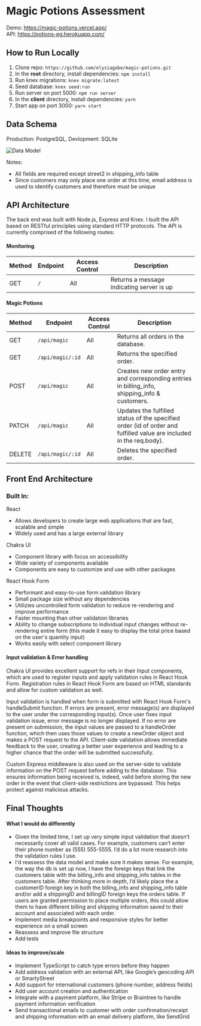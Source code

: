 # Magic Potions Assessment

Demo: https://magic-potions.vercel.app/ <br/>
API: https://potions-eg.herokuapp.com/ 

## How to Run Locally
1. Clone repo: `https://github.com/elysiagabe/magic-potions.git`
2. In the **root** directory, install dependencies: `npm install`
3. Run knex migrations: `knex migrate:latest`
4. Seed database: `knex seed:run`
5. Run server on port 5000: `npm run server`
6. In the **client** directory, install dependencies: `yarn`
7. Start app on port 3000: `yarn start`

## Data Schema
Production: PostgreSQL, Devlopment: SQLite

![Data Model](https://i.imgur.com/lLAKTFX.png)

Notes:
* All fields are required except street2 in shipping_info table
* Since customers may only place one order at this time, email address is used to identify customers and therefore must be unique

## API Architecture

The back end was built with Node.js, Express and Knex. I built the API based on RESTful principles using standard HTTP protocols. The API is currently comprised of the following routes: 

#### Monitoring
| Method | Endpoint                | Access Control | Description                                  |
| ------ | ----------------------- | -------------- | -------------------------------------------- |
| GET    | `/`                     | All            | Returns a message indicating server is up    |

#### Magic Potions
| Method | Endpoint                | Access Control | Description                                  |
| ------ | ----------------------- | -------------- | -------------------------------------------- |
| GET    | `/api/magic`            | All            | Returns all orders in the database.          |
| GET    | `/api/magic/:id`        | All            | Returns the specified order.                 |
| POST   | `/api/magic`            | All            | Creates new order entry and corresponding entries in billing_info, shipping_info & customers.|
| PATCH   | `/api/magic`           | All            | Updates the fulfilled status of the specified order (id of order and fulfilled value are included in the req.body).              |
| DELETE | `/api/magic/:id`       | All            | Deletes the specified order.              |

## Front End Architecture
### Built In: 
React
* Allows developers to create large web applications that are fast, scalable and simple
* Widely used and has a large external library 

Chakra UI
* Component library with focus on accessibility
* Wide variety of components available
* Components are easy to customize and use with other packages

React Hook Form 
* Performant and easy-to-use form validation library
* Small package size without any dependencies
* Utilizies uncontrolled form validation to reduce re-rendering and improve performance
* Faster mounting than other validation libraries
* Ability to change subscriptions to individual input changes without re-rendering entire form (this made it easy to display the total price based on the user's quantity input)
* Works easily with select component library

#### Input validation & Error handling
Chakra UI provides excellent support for refs in their Input components, which are used to register inputs and apply validation rules in React Hook Form. Registration rules in React Hook Form are based on HTML standards and allow for custom validation as well. 

Input validation is handled when form is submitted with React Hook Form's handleSubmit function. If errors are present, error message(s) are displayed to the user under the corresponding input(s). Once user fixes input validation issue, error message is no longer displayed. If no error are present on submission, the input values are passed to a handleOrder function, which then uses those values to create a newOrder object and makes a POST request to the API. Client-side validation allows immediate feedback to the user, creating a better user experience and leading to a higher chance that the order will be submitted successfully. 

Custom Express middleware is also used on the server-side to validate information on the POST request before adding to the database. This ensures information being received is, indeed, valid before storing the new order in the event that client-side restrictions are bypassed. This helps protect against malicious attacks. 

## Final Thoughts
#### What I would do differently
* Given the limited time, I set up very simple input validation that doesn’t necessarily cover all valid cases. For example, customers can’t enter their phone number as (555) 555-5555. I’d do a lot more research into the validation rules I use. 
* I'd reassess the data model and make sure it makes sense. For example, the way the db is set up now, I have the foreign keys that link the customers table with the billing_info and shipping_info tables in the customers table. After thinking more in depth, I’d likely place the a customerID foreign key in both the billing_info and shipping_info table and/or add a shippingID and billingID foreign keys the orders table. If users are granted permission to place multiple orders, this could allow them to have different billing and shipping information saved to their account and associated with each order. 
* Implement media breakpoints and responsive styles for better experience on a small screen
* Reassess and improve file structure
* Add tests

#### Ideas to improve/scale
* Implement TypeScript to catch type errors before they happen
* Add address validation with an external API, like Google’s geocoding API or SmartyStreet
* Add support for international customers (phone number, address fields)
* Add user account creation and authentication
* Integrate with a payment platform, like Stripe or Braintree to handle payment information verification
* Send transactional emails to customer with order confirmation/receipt and shipping information with an email delivery platform, like SendGrid

